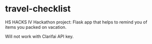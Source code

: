 # travel-checklist
HS HACKS IV Hackathon project: Flask app that helps to remind you of items you packed on vacation.

Will not work with Clarifai API key.
